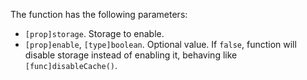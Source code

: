 The function has the following parameters:

- `[prop]storage`. Storage to enable.
- `[prop]enable`, `[type]boolean`. Optional value. If `false`, function will disable storage instead of enabling it, behaving like `[func]disableCache()`.
